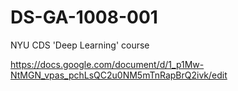 # DS-GA-1008-001
NYU CDS 'Deep Learning' course

https://docs.google.com/document/d/1_p1Mw-NtMGN_vpas_pchLsQC2u0NM5mTnRapBrQ2ivk/edit
